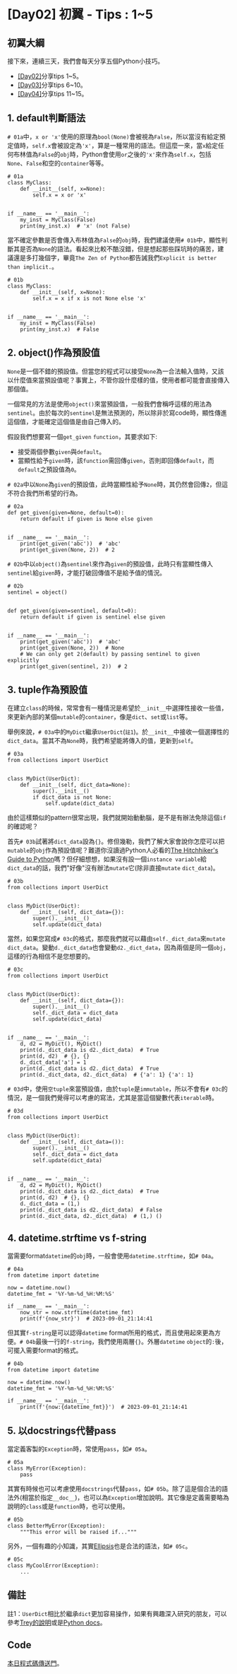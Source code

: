 # [Day02] 初翼 - Tips : 1~5
## 初翼大綱
接下來，連續三天，我們會每天分享五個Python小技巧。
* [[Day02]](https://ithelp.ithome.com.tw/articles/10317754)分享tips 1~5。
* [[Day03]](https://ithelp.ithome.com.tw/articles/10317755)分享tips 6~10。
* [[Day04]](https://ithelp.ithome.com.tw/articles/10317756)分享tips 11~15。

## 1. default判斷語法
`# 01a`中，`x or 'x'`使用的原理為`bool(None)`會被視為`False`，所以當沒有給定預定值時，`self.x`會被設定為`'x'`，算是一種常用的語法。但這麼一來，當`x`給定任何布林值為`False`的`obj`時，Python會使用`or`之後的`'x'`來作為`self.x`，包括`None`、`False`和空的`container`等等。

```python=
# 01a
class MyClass:
    def __init__(self, x=None):
        self.x = x or 'x'


if __name__ == '__main__':
    my_inst = MyClass(False)
    print(my_inst.x)  # 'x' (not False)
```

當不確定參數是否會傳入布林值為`False`的`obj`時，我們建議使用`# 01b`中，顯性判斷其是否為`None`的語法。看起來比較不酷沒錯，但是想起那些踩坑時的痛苦，建議還是多打幾個字，畢竟`The Zen of Python`都告誡我們`Explicit is better than implicit.`。
```python=
# 01b
class MyClass:
    def __init__(self, x=None):
        self.x = x if x is not None else 'x'


if __name__ == '__main__':
    my_inst = MyClass(False)
    print(my_inst.x)  # False
```

## 2. object()作為預設值
`None`是一個不錯的預設值。但當您的程式可以接受`None`為一合法輸入值時，又該以什麼值來當預設值呢？事實上，不管你設什麼樣的值，使用者都可能會直接傳入那個值。

一個常見的方法是使用`object()`來當預設值，一般我們會稱呼這樣的用法為`sentinel`。由於每次的`sentinel`是無法預測的，所以除非於寫code時，顯性傳進這個值，才能確定這個值是由自己傳入的。

假設我們想要寫一個`get_given` `function`，其要求如下:
* 接受兩個參數`given`與`default`。
* 當顯性給予`given`時，該`function`需回傳`given`，否則即回傳`default`，而`default`之預設值為`0`。

`# 02a`中以`None`為`given`的預設值，此時當顯性給予`None`時，其仍然會回傳`2`，但這不符合我們所希望的行為。
```python=
# 02a
def get_given(given=None, default=0):
    return default if given is None else given


if __name__ == '__main__':
    print(get_given('abc'))  # 'abc'
    print(get_given(None, 2))  # 2
```
`# 02b`中以`object()`為`sentinel`來作為`given`的預設值，此時只有當顯性傳入`sentinel`給`given`時，才能打破回傳值不是給予值的情況。
```python=
# 02b
sentinel = object()


def get_given(given=sentinel, default=0):
    return default if given is sentinel else given


if __name__ == '__main__':
    print(get_given('abc'))  # 'abc'
    print(get_given(None, 2))  # None
    # We can only get 2(default) by passing sentinel to given explicitly
    print(get_given(sentinel, 2))  # 2
```

## 3. tuple作為預設值
在建立`class`的時候，常常會有一種情況是希望於`__init__`中選擇性接收一些值，來更新內部的某個`mutable`的`container`，像是`dict`、`set`或`list`等。

舉例來說，`# 03a`中的`MyDict`繼承`UserDict`(`註1`)。於`__init__`中接收一個選擇性的`dict_data`。當其不為`None`時，我們希望能將傳入的值，更新到`self`。
```python=
# 03a
from collections import UserDict


class MyDict(UserDict):
    def __init__(self, dict_data=None):
        super().__init__()
        if dict_data is not None:
            self.update(dict_data)
```
由於這樣類似的pattern很常出現，我們就開始動動腦，是不是有辦法免除這個`if`的確認呢？

首先`# 03b`試著將`dict_data`設為`{}`。修但幾勒，我們了解大家會說你怎麼可以把`mutable`的`obj`作為預設值呢？難道你沒讀過Python人必看的[The Hitchhiker's Guide to Python](https://docs.python-guide.org/writing/gotchas/#mutable-default-arguments)嗎？但仔細想想，如果沒有設一個`instance variable`給`dict_data`的話，我們"好像"沒有辦法`mutate`它(除非直接`mutate` `dict_data`)。
```python=
# 03b
from collections import UserDict


class MyDict(UserDict):
    def __init__(self, dict_data={}):
        super().__init__()
        self.update(dict_data)
```
當然，如果您寫成`# 03c`的格式，那麼我們就可以藉由`self._dict_data`來`mutate` `dict_data`。變動`d._dict_data`也會變動`d2._dict_data`，因為兩個是同一個`obj`，這樣的行為相信不是您想要的。
```python=
# 03c
from collections import UserDict


class MyDict(UserDict):
    def __init__(self, dict_data={}):
        super().__init__()
        self._dict_data = dict_data
        self.update(dict_data)


if __name__ == '__main__':
    d, d2 = MyDict(), MyDict()
    print(d._dict_data is d2._dict_data)  # True
    print(d, d2)  # {}, {}
    d._dict_data['a'] = 1
    print(d._dict_data is d2._dict_data)  # True
    print(d._dict_data, d2._dict_data)  # {'a': 1} {'a': 1}
```
`# 03d`中，使用`空tuple`來當預設值，由於`tuple`是`immutable`，所以不會有`# 03c`的情況，是一個我們覺得可以考慮的寫法，尤其是當這個變數代表`iterable`時。

```python=
# 03d
from collections import UserDict


class MyDict(UserDict):
    def __init__(self, dict_data=()):
        super().__init__()
        self._dict_data = dict_data
        self.update(dict_data)


if __name__ == '__main__':
    d, d2 = MyDict(), MyDict()
    print(d._dict_data is d2._dict_data)  # True
    print(d, d2)  # {}, {}
    d._dict_data = (1,)
    print(d._dict_data is d2._dict_data)  # False
    print(d._dict_data, d2._dict_data)  # (1,) ()
```
## 4. datetime.strftime vs f-string
當需要format`datetime`的`obj`時，一般會使用`datetime.strftime`，如`# 04a`。
```python=
# 04a
from datetime import datetime

now = datetime.now()
datetime_fmt = '%Y-%m-%d_%H:%M:%S'

if __name__ == '__main__':
    now_str = now.strftime(datetime_fmt)
    print(f'{now_str}')  # 2023-09-01_21:14:41
```

但其實`f-string`是可以認得`datetime` format所用的格式，而且使用起來更為方便。`# 04b`最後一行的`f-string`，我們使用兩層`{}`。外層`datetime` `object`的`:`後，可擺入需要format的格式。
```python=
# 04b
from datetime import datetime

now = datetime.now()
datetime_fmt = '%Y-%m-%d_%H:%M:%S'

if __name__ == '__main__':
    print(f'{now:{datetime_fmt}}')  # 2023-09-01_21:14:41
```


## 5. 以docstrings代替pass
當定義客製的`Exception`時，常使用`pass`，如`# 05a`。
```python=
# 05a
class MyError(Exception):
    pass
```

其實有時候也可以考慮使用`docstrings`代替`pass`，如`# 05b`。除了這是個合法的語法外(相當於指定`__doc__`)，也可以為`Exception`增加說明。其它像是定義需要略為說明的`class`或是`function`時，也可以使用。

```python=
# 05b
class BetterMyError(Exception):
    """This error will be raised if..."""

```
另外，一個有趣的小知識，其實[Ellipsis](https://docs.python.org/3/library/constants.html#Ellipsis)也是合法的語法，如`# 05c`。
```python=
# 05c
class MyCoolError(Exception):
    ...
```
## 備註
註1：`UserDict`相比於繼承`dict`更加容易操作，如果有興趣深入研究的朋友，可以參考[Trey的說明](https://treyhunner.com/2019/04/why-you-shouldnt-inherit-from-list-and-dict-in-python/)或是[Python docs](https://docs.python.org/3/library/collections.html#collections.UserDict)。

## Code
[本日程式碼傳送門](https://github.com/jrycw/py10wings/tree/master/src/01_tips/day02_tips_1_5)。